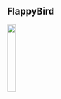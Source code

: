 ## FlappyBird
<p>
  <img src="https://github.com/wayne90040/FlappyBird-ios/blob/master/Demo.gif" width='20%' height='20%'/>
</p>
